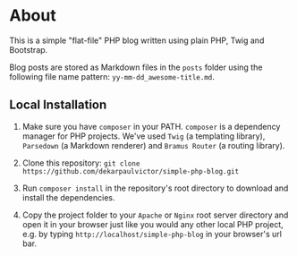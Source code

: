 # About

This is a simple "flat-file" PHP blog written using plain PHP, Twig and
Bootstrap.

Blog posts are stored as Markdown files in the `posts` folder using the
following file name pattern: `yy-mm-dd_awesome-title.md`.

## Local Installation

1. Make sure you have `composer` in your PATH. `composer` is a dependency
   manager for PHP projects. We've used `Twig` (a templating library),
   `Parsedown` (a Markdown renderer) and `Bramus Router` (a routing library).

2. Clone this repository: `git clone
   https://github.com/dekarpaulvictor/simple-php-blog.git`

3. Run `composer install` in the repository's root directory to download and install the dependencies.

4. Copy the project folder to your `Apache` or `Nginx` root server directory and open
   it in your browser just like you would any other local PHP project, e.g. by
   typing `http://localhost/simple-php-blog` in your browser's url bar.
